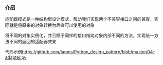 ### 介绍

适配器模式是一种结构型设计模式，帮助我们实现两个不兼容接口之间的兼容，实际就是将原来的对象转换为后者可以使用的对象

将不同的对象实例化，并且赋予同样的接口指向对象内部不同的方法，实现统一方法不同的返回的适配器效果



代码示例<https://github.com/lanms/Python_design_pattern/blob/master/04-adapter.py>

